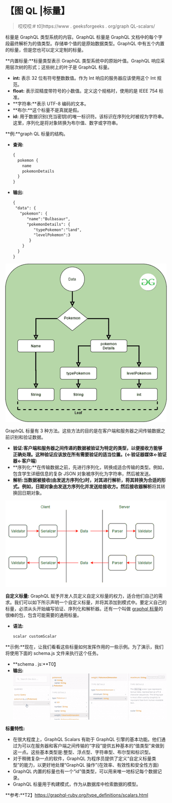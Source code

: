 # 【图 QL |标量】

> 哎哎哎:# t0]https://www . geeksforgeeks . org/graph QL-scalars/

标量是 GraphQL 类型系统的内容。GraphQL 标量是 GraphQL 文档中的每个字段最终解析为的值类型。存储单个值的是原始数据类型。GraphQL 中有五个内置的标量，但是您也可以定义定制的标量。

**内置标量:**标量类型表示 GraphQL 类型系统中的原始叶值。GraphQL 响应采用层次树的形式；这些树上的叶子是 GraphQL 标量。

*   **int:** 表示 32 位有符号整数数值。作为 Int 响应的服务器应该使用这个 Int 规范。
*   **float:** 表示双精度带符号的小数值。定义这个规格时，使用的是 IEEE 754 标准。
*   **字符串:**表示 UTF-8 编码的文本。
*   **布尔:**这个标量不是真就是假。
*   **id:** 用于数据识别(充当密钥)的唯一标识符。该标识在序列化时被视为字符串。这里，序列化是将对象转换为布尔值、数字或字符串。

**例:**graph QL 标量的结构。

*   **查询:**

    ```html
    {
      pokemon {
        name
        pokemonDetails
      }
    }
    ```

*   **输出:**

    ```html
    {
     "data": {
       "pokemon": {
          "name":"Bulbasaur",
          "pokemonDetails": {
             "typePokemon":"land",
             "levelPokemon":3
           }
        }
      }
    }
    ```

![](img/3aeb25f54694e82d225175c32dc9654f.png)

GraphQL 标量有 3 种方法。这些方法的目的是在客户端和服务器之间传输数据之前识别和验证数据。

*   **验证:**客户端和服务器之间传递的数据被验证为特定的类型，以便接收方能够正确处理。这种验证应该放在所有需要验证的适当位置。(**<-验证器媒体<-验证器<-客户端**)
*   **序列化:**在传输数据之前，先进行序列化，转换成适合传输的类型。例如，包含学生详细信息的复杂 JSON 对象被序列化为字符串，然后被发送。
*   **解析:**当数据被接收(由发送方序列化)时，对其进行解析，将其转换为合适的形式。例如，日期对象由发送方序列化并发送给接收方。然后接收器**解析**将其转换回日期对象。

![methods arrow diagram](img/e658d601e45d027282497c46cfc2125c.png)

**自定义标量:** GraphQL 赋予开发人员定义自定义标量的权力，适合他们自己的需求。我们可以如下所示声明一个自定义标量，并将其添加到模式中。要定义自己的标量，必须从头开始编写验证、序列化和解析器。还有一个叫做 [graphql 标量](https://github.com/Urigo/graphql-scalars)的很棒的包，包含可能需要的通用标量。

*   **语法:**

    ```html
    scalar customScalar
    ```

**示例:**现在，让我们看看这些标量如何发挥作用的一些示例。为了演示，我们将使用下面的 schema.js 文件来执行这个任务。

*   **schema . js:**T0】
*   **输出:**
    ![](img/a00ab8bcba34efc26b2603b88c3aec2b.png)

**标量特性:**

*   在很大程度上，GraphQL Scalars 有助于 GraphQL 引擎的基本功能。他们通过为可以在服务器和客户端之间传输的“字段”提供五种基本的“值类型”来做到这一点。这些基本类型是:整型、浮点型、字符串型、布尔型和标识型。
*   对于稍微复杂一点的软件，GraphQL 为程序员提供了定义“自定义标量类型”的能力，以更好地处理“GraphQL 操作”(在效率、有效性和安全性方面)
*   GraphQL 内置的标量也有一个“id”值类型，可以用来唯一地标记每个数据记录。
*   GraphQL 标量用于构建模式，作为从数据库中检索数据的模型。

**参考:**T2】https://graphql-ruby.org/type_definitions/scalars.html